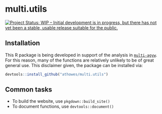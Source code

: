 # multi.utils

<!-- badges: start -->

[![Project Status: WIP – Initial development is in progress, but there
has not yet been a stable, usable release suitable for the
public.](https://www.repostatus.org/badges/latest/wip.svg)](https://www.repostatus.org/#wip)

<!-- badges: end -->

## Installation

This R package is being developed in support of the analysis in [`multi-agyw`](https://github.com/athowes/multi-agyw).
For this reason, many of the functions are relatively unlikely to be of great general use.
This disclaimer given, the package can be installed via:

```r
devtools::install_github("athowes/multi.utils")
```

## Common tasks

* To build the website, use `pkgdown::build_site()`
* To document functions, use `devtools::document()`
